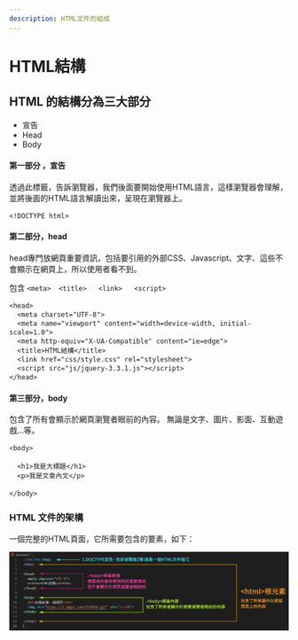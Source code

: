 ```yaml
---
description: HTML文件的組成
---
```


# HTML結構

## HTML 的結構分為三大部分

* 宣告
* Head
* Body

#### 第一部分 ，宣告

透過此標籤，告訴瀏覽器，我們後面要開始使用HTML語言，這樣瀏覽器會理解，並將後面的HTML語言解讀出來，呈現在瀏覽器上。

```markup
<!DOCTYPE html>
```

#### 第二部分，head

head專門放網頁重要資訊，包括要引用的外部CSS、Javascript、文字、這些不會顯示在網頁上，所以使用者看不到。

包含 `<meta>  <title>   <link>   <script>`

```markup
<head>
  <meta charset="UTF-8">
  <meta name="viewport" content="width=device-width, initial-scale=1.0">
  <meta http-equiv="X-UA-Compatible" content="ie=edge">
  <title>HTML結構</title>
  <link href="css/style.css" rel="stylesheet">
  <script src="js/jquery-3.3.1.js"></script>
</head>
```

#### 第三部分，body

包含了所有會顯示於網頁瀏覽者眼前的內容。 無論是文字、圖片、影面、互動遊戲...等。

```markup
<body>

  <h1>我是大標題</h1>
  <p>我是文章內文</p>
  
</body>
```

### HTML 文件的架構

一個完整的HTML頁面，它所需要包含的要素，如下：

![](../.gitbook/assets/a%20%281%29.jpg)

